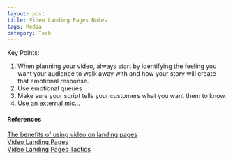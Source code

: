 ```yaml
---
layout: post
title: Video Landing Pages Notes
tags: Media
category: Tech
---
```


Key Points:

1. When planning your video, always start by identifying the feeling you want your audience to walk away with and how your story will create that emotional response.
2. Use emotional queues
3. Make sure your script tells your customers what you want them to know.
4. Use an external mic...

#### References ####

[The benefits of using video on landing pages](http://unbounce.com/landing-page-articles/the-benefits-of-using-video-on-landing-pages/)  
[Video Landing Pages](http://www.wordstream.com/blog/ws/2014/12/16/video-landing-pages)  
[Video Landing Pages Tactics](http://unbounce.com/landing-pages/5-landing-page-video-tactics/)  

